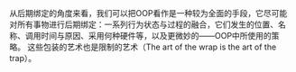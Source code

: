 从后期绑定的角度来看，我们可以把OOP看作是一种较为全面的手段，它尽可能对所有事物进行后期绑定：一系列行为状态与过程的融合，它们发生的位置、名称、调用时间与原因、采用何种硬件等，以及更微妙的——OOP中所使用的策略。
这些包装的艺术也是限制的艺术（The art of the wrap is the art of the trap）。
